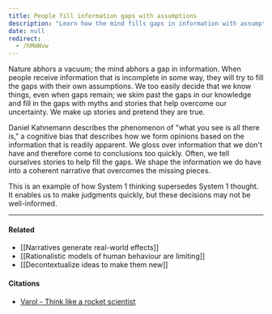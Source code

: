 ```yaml
---
title: People fill information gaps with assumptions
description: "Learn how the mind fills gaps in information with assumptions and stories, leading to quick but often inaccurate judgments due to the 'what you see is all there is' bias."
date: null
redirect:
  - /hMmNvw
---
```


Nature abhors a vacuum; the mind abhors a gap in information. When people receive information that is incomplete in some way, they will try to fill the gaps with their own assumptions. We too easily decide that we know things, even when gaps remain; we skim past the gaps in our knowledge and fill in the gaps with myths and stories that help overcome our uncertainty. We make up stories and pretend they are true.

Daniel Kahnemann describes the phenomenon of "what you see is all there is," a cognitive bias that describes how we form opinions based on the information that is readily apparent. We gloss over information that we don't have and therefore come to conclusions too quickly. Often, we tell ourselves stories to help fill the gaps. We shape the information we do have into a coherent narrative that overcomes the missing pieces.

This is an example of how System 1 thinking supersedes System 1 thought. It enables us to make judgments quickly, but these decisions may not be well-informed.

---

#### Related

- [[Narratives generate real-world effects]]
- [[Rationalistic models of human behaviour are limiting]]
- [[Decontextualize ideas to make them new]]

#### Citations

- [Varol - Think like a rocket scientist](https://publish.obsidian.md/mobydiction/Varol+-+Think+Like+a+Rocket+Scientist)
